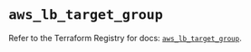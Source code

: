 # `aws_lb_target_group`

Refer to the Terraform Registry for docs: [`aws_lb_target_group`](https://registry.terraform.io/providers/hashicorp/aws/6.11.0/docs/resources/lb_target_group).

